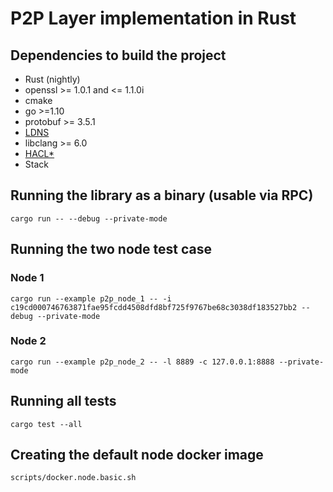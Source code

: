 # P2P Layer implementation in Rust

## Dependencies to build the project
* Rust (nightly)
* openssl >= 1.0.1 and <= 1.1.0i
* cmake
* go >=1.10
* protobuf >= 3.5.1
* [LDNS](https://git.nlnetlabs.nl/ldns)
* libclang >= 6.0
* [HACL*](https://github.com/mitls/hacl-c)
* Stack

## Running the library as a binary (usable via RPC)
`cargo run -- --debug --private-mode`

## Running the two node test case

### Node 1
`cargo run --example p2p_node_1 -- -i c19cd000746763871fae95fcdd4508dfd8bf725f9767be68c3038df183527bb2 --debug --private-mode`

### Node 2
`cargo run --example p2p_node_2 -- -l 8889 -c 127.0.0.1:8888 --private-mode`

## Running all tests
`cargo test --all`

## Creating the default node docker image
`scripts/docker.node.basic.sh`
